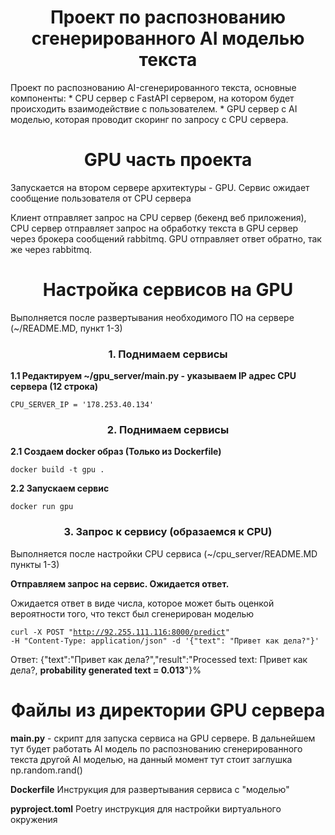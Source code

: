 <h1 align="center">Проект по распознованию сгенерированного AI моделью текста</h1>

Проект по распознованию AI-сгенерированного текста, основные компоненты:
    * CPU сервер с FastAPI сервером, на котором будет происходить взаимодействие с пользователем.
    * GPU сервер с AI моделью, которая проводит скоринг по запросу с CPU сервера.


<h1 align="center">GPU часть проекта</h1>

Запускается на втором сервере архитектуры - GPU. Сервис ожидает сообщение пользователя от CPU сервера

Клиент отправляет запрос на CPU сервер (бекенд веб приложения), CPU сервер отправляет запрос на обработку текста в GPU сервер через брокера сообщений rabbitmq. GPU отправляет ответ обратно, так же через rabbitmq.


<h1 align="center">Настройка сервисов на GPU</h1>

Выполняется после развертывания необходимого ПО на сервере (~/README.MD, пункт 1-3)


<h3 align="center">1. Поднимаем сервисы </h3>

<b>1.1 Редактируем ~/gpu_server/main.py - указываем IP адрес CPU сервера (12 строка)</b>

<code>CPU_SERVER_IP = '178.253.40.134'</code> 


<h3 align="center">2. Поднимаем сервисы </h3>

<b>2.1 Создаем docker образ (Только из Dockerfile)</b>

<code>docker build -t gpu .</code> 

<b>2.2 Запускаем сервис  </b>

<code>docker run gpu </code> 


<h3 align="center">3. Запрос к сервису (образаемся к CPU) </h3>

Выполняется после настройки CPU сервиса (~/cpu_server/README.MD пункты 1-3)

<b>Отправляем запрос на сервис. Ожидается ответ.</b>

Ожидается ответ в виде числа, которое может быть оценкой вероятности того, что текст был сгенерирован моделью

<code>curl -X POST "http://92.255.111.116:8000/predict" -H "Content-Type: application/json" -d '{"text": "Привет как дела?"}' </code> 

Ответ: {"text":"Привет как дела?","result":"Processed text: Привет как дела?, **probability generated text = 0.013**"}% 


<h1 align="center">Файлы из директории GPU сервера</h1>

**main.py** - скрипт для запуска сервиса на GPU сервере. В дальнейшем тут будет работать AI модель по распознованию
сгенерированного текста другой AI моделью, на данный момент тут стоит заглушка np.random.rand()

**Dockerfile** Инструкция для развертывания сервиса с "моделью"

**pyproject.toml** Poetry инструкция для настройки виртуального окружения